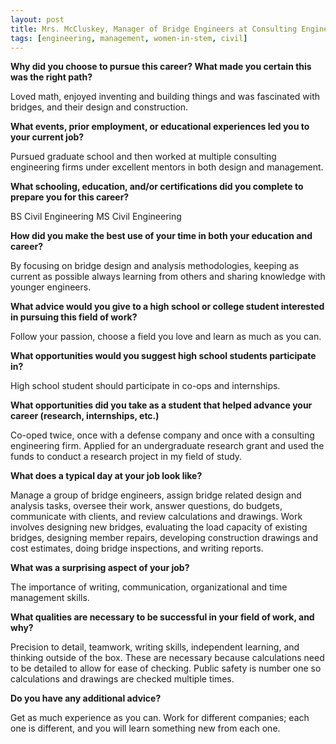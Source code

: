```yaml
---
layout: post
title: Mrs. McCluskey, Manager of Bridge Engineers at Consulting Engineering Firm
tags: [engineering, management, women-in-stem, civil]
---
```


**Why did you choose to pursue this career?  What made you certain this was the right path?**

Loved math, enjoyed inventing and building things and was fascinated with bridges, and their design and construction.

**What events, prior employment, or educational experiences led you to your current job?**

Pursued graduate school and then worked at multiple consulting engineering firms under excellent mentors in both design and management.

**What schooling, education, and/or certifications did you complete to prepare you for this career?**

BS Civil Engineering
MS Civil Engineering

**How did you make the best use of your time in both your education and career?**

By focusing on bridge design and analysis methodologies, keeping as current as possible always learning from others and sharing knowledge with younger engineers.

**What advice would you give to a high school or college student interested in pursuing this field of work?**

Follow your passion, choose a field you love and learn as much as you can.

**What opportunities would you suggest high school students participate in?**

High school student should participate in co-ops and internships.

**What opportunities did you take as a student that helped advance your career (research, internships, etc.)**

Co-oped twice, once with a defense company and once with a consulting engineering firm. Applied for an undergraduate research grant and used the funds to conduct a research project in my field of study.

**What does a typical day at your job look like?**

Manage a group of bridge engineers, assign bridge related design and analysis tasks, oversee their work, answer questions, do budgets, communicate with clients, and review calculations and drawings. Work involves designing new bridges, evaluating the load capacity of existing bridges, designing member repairs, developing construction drawings and cost estimates, doing bridge inspections, and writing reports.

**What was a surprising aspect of your job?**

The importance of writing, communication, organizational and time management skills.

**What qualities are necessary to be successful in your field of work, and why?**

Precision to detail, teamwork, writing skills, independent learning, and thinking outside of the box. These are necessary because calculations need to be detailed to allow for ease of checking. Public safety is number one so calculations and drawings are checked multiple times.

**Do you have any additional advice?**

Get as much experience as you can. Work for different companies; each one is different, and you will learn something new from each one.
